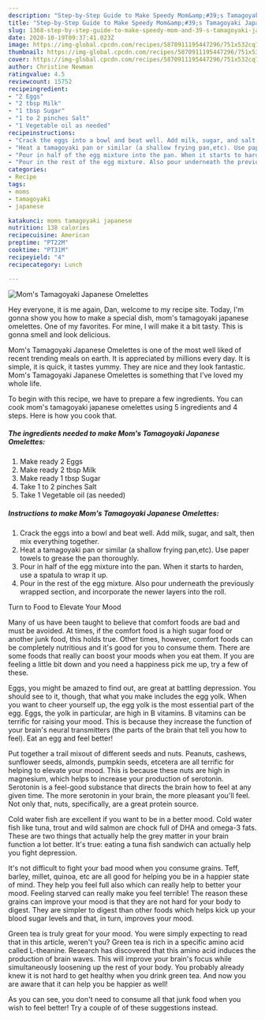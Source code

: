 ```yaml
---
description: "Step-by-Step Guide to Make Speedy Mom&amp;#39;s Tamagoyaki Japanese Omelettes"
title: "Step-by-Step Guide to Make Speedy Mom&amp;#39;s Tamagoyaki Japanese Omelettes"
slug: 1368-step-by-step-guide-to-make-speedy-mom-and-39-s-tamagoyaki-japanese-omelettes
date: 2020-10-19T09:37:41.023Z
image: https://img-global.cpcdn.com/recipes/5870911195447296/751x532cq70/moms-tamagoyaki-japanese-omelettes-recipe-main-photo.jpg
thumbnail: https://img-global.cpcdn.com/recipes/5870911195447296/751x532cq70/moms-tamagoyaki-japanese-omelettes-recipe-main-photo.jpg
cover: https://img-global.cpcdn.com/recipes/5870911195447296/751x532cq70/moms-tamagoyaki-japanese-omelettes-recipe-main-photo.jpg
author: Christine Newman
ratingvalue: 4.5
reviewcount: 15752
recipeingredient:
- "2 Eggs"
- "2 tbsp Milk"
- "1 tbsp Sugar"
- "1 to 2 pinches Salt"
- "1 Vegetable oil as needed"
recipeinstructions:
- "Crack the eggs into a bowl and beat well. Add milk, sugar, and salt, then mix everything together."
- "Heat a tamagoyaki pan or similar (a shallow frying pan,etc). Use paper towels to grease the pan thoroughly."
- "Pour in half of the egg mixture into the pan. When it starts to harden, use a spatula to wrap it up."
- "Pour in the rest of the egg mixture. Also pour underneath the previously wrapped section, and incorporate the newer layers into the roll."
categories:
- Recipe
tags:
- moms
- tamagoyaki
- japanese

katakunci: moms tamagoyaki japanese 
nutrition: 138 calories
recipecuisine: American
preptime: "PT22M"
cooktime: "PT31M"
recipeyield: "4"
recipecategory: Lunch

---
```



![Mom&#39;s Tamagoyaki Japanese Omelettes](https://img-global.cpcdn.com/recipes/5870911195447296/751x532cq70/moms-tamagoyaki-japanese-omelettes-recipe-main-photo.jpg)

Hey everyone, it is me again, Dan, welcome to my recipe site. Today, I'm gonna show you how to make a special dish, mom&#39;s tamagoyaki japanese omelettes. One of my favorites. For mine, I will make it a bit tasty. This is gonna smell and look delicious.

Mom&#39;s Tamagoyaki Japanese Omelettes is one of the most well liked of recent trending meals on earth. It is appreciated by millions every day. It is simple, it is quick, it tastes yummy. They are nice and they look fantastic. Mom&#39;s Tamagoyaki Japanese Omelettes is something that I've loved my whole life.




To begin with this recipe, we have to prepare a few ingredients. You can cook mom&#39;s tamagoyaki japanese omelettes using 5 ingredients and 4 steps. Here is how you cook that.

<!--inarticleads1-->

##### The ingredients needed to make Mom&#39;s Tamagoyaki Japanese Omelettes:

1. Make ready 2 Eggs
1. Make ready 2 tbsp Milk
1. Make ready 1 tbsp Sugar
1. Take 1 to 2 pinches Salt
1. Take 1 Vegetable oil (as needed)




<!--inarticleads2-->

##### Instructions to make Mom&#39;s Tamagoyaki Japanese Omelettes:

1. Crack the eggs into a bowl and beat well. Add milk, sugar, and salt, then mix everything together.
1. Heat a tamagoyaki pan or similar (a shallow frying pan,etc). Use paper towels to grease the pan thoroughly.
1. Pour in half of the egg mixture into the pan. When it starts to harden, use a spatula to wrap it up.
1. Pour in the rest of the egg mixture. Also pour underneath the previously wrapped section, and incorporate the newer layers into the roll.




Turn to Food to Elevate Your Mood


Many of us have been taught to believe that comfort foods are bad and must be avoided. At times, if the comfort food is a high sugar food or another junk food, this holds true. Other times, however, comfort foods can be completely nutritious and it's good for you to consume them. There are some foods that really can boost your moods when you eat them. If you are feeling a little bit down and you need a happiness pick me up, try a few of these.

Eggs, you might be amazed to find out, are great at battling depression. You should see to it, though, that what you make includes the egg yolk. When you want to cheer yourself up, the egg yolk is the most essential part of the egg. Eggs, the yolk in particular, are high in B vitamins. B vitamins can be terrific for raising your mood. This is because they increase the function of your brain's neural transmitters (the parts of the brain that tell you how to feel). Eat an egg and feel better!

Put together a trail mixout of different seeds and nuts. Peanuts, cashews, sunflower seeds, almonds, pumpkin seeds, etcetera are all terrific for helping to elevate your mood. This is because these nuts are high in magnesium, which helps to increase your production of serotonin. Serotonin is a feel-good substance that directs the brain how to feel at any given time. The more serotonin in your brain, the more pleasant you'll feel. Not only that, nuts, specifically, are a great protein source.

Cold water fish are excellent if you want to be in a better mood. Cold water fish like tuna, trout and wild salmon are chock full of DHA and omega-3 fats. These are two things that actually help the grey matter in your brain function a lot better. It's true: eating a tuna fish sandwich can actually help you fight depression. 

It's not difficult to fight your bad mood when you consume grains. Teff, barley, millet, quinoa, etc are all good for helping you be in a happier state of mind. They help you feel full also which can really help to better your mood. Feeling starved can really make you feel terrible! The reason these grains can improve your mood is that they are not hard for your body to digest. They are simpler to digest than other foods which helps kick up your blood sugar levels and that, in turn, improves your mood.

Green tea is truly great for your mood. You were simply expecting to read that in this article, weren't you? Green tea is rich in a specific amino acid called L-theanine. Research has discovered that this amino acid induces the production of brain waves. This will improve your brain's focus while simultaneously loosening up the rest of your body. You probably already knew it is not hard to get healthy when you drink green tea. And now you are aware that it can help you be happier as well!

As you can see, you don't need to consume all that junk food when you wish to feel better! Try  a  couple of  of  these  suggestions  instead.

